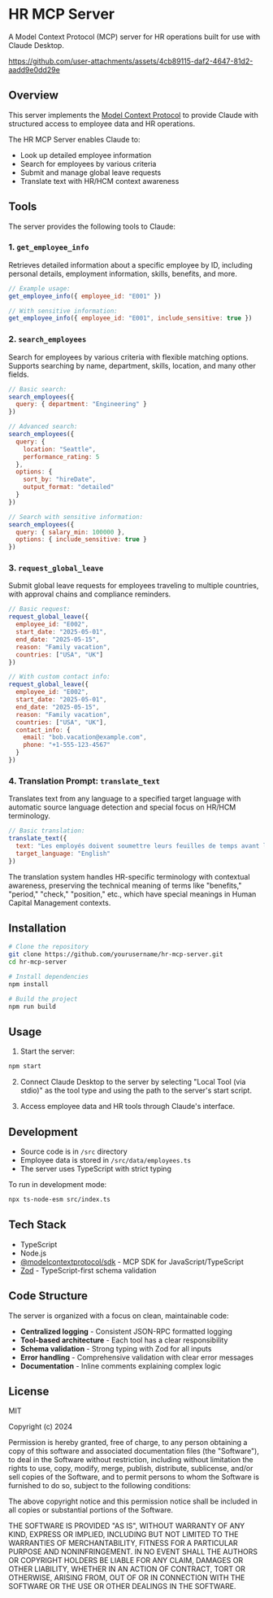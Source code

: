 # HR MCP Server

A Model Context Protocol (MCP) server for HR operations built for use with Claude Desktop.



https://github.com/user-attachments/assets/4cb89115-daf2-4647-81d2-aadd9e0dd29e



## Overview

This server implements the [Model Context Protocol](https://github.com/anthropics/anthropic-cookbook/tree/main/context_protocol) to provide Claude with structured access to employee data and HR operations.

The HR MCP Server enables Claude to:
- Look up detailed employee information
- Search for employees by various criteria
- Submit and manage global leave requests
- Translate text with HR/HCM context awareness

## Tools

The server provides the following tools to Claude:

### 1. `get_employee_info`

Retrieves detailed information about a specific employee by ID, including personal details, employment information, skills, benefits, and more.

```javascript
// Example usage:
get_employee_info({ employee_id: "E001" })

// With sensitive information:
get_employee_info({ employee_id: "E001", include_sensitive: true })
```

### 2. `search_employees`

Search for employees by various criteria with flexible matching options. Supports searching by name, department, skills, location, and many other fields.

```javascript
// Basic search:
search_employees({ 
  query: { department: "Engineering" } 
})

// Advanced search:
search_employees({ 
  query: { 
    location: "Seattle", 
    performance_rating: 5 
  }, 
  options: { 
    sort_by: "hireDate", 
    output_format: "detailed" 
  } 
})

// Search with sensitive information:
search_employees({ 
  query: { salary_min: 100000 }, 
  options: { include_sensitive: true } 
})
```

### 3. `request_global_leave`

Submit global leave requests for employees traveling to multiple countries, with approval chains and compliance reminders.

```javascript
// Basic request:
request_global_leave({ 
  employee_id: "E002", 
  start_date: "2025-05-01", 
  end_date: "2025-05-15", 
  reason: "Family vacation", 
  countries: ["USA", "UK"] 
})

// With custom contact info:
request_global_leave({ 
  employee_id: "E002", 
  start_date: "2025-05-01", 
  end_date: "2025-05-15", 
  reason: "Family vacation", 
  countries: ["USA", "UK"], 
  contact_info: { 
    email: "bob.vacation@example.com", 
    phone: "+1-555-123-4567" 
  } 
})
```

### 4. Translation Prompt: `translate_text`

Translates text from any language to a specified target language with automatic source language detection and special focus on HR/HCM terminology.

```javascript
// Basic translation:
translate_text({ 
  text: "Les employés doivent soumettre leurs feuilles de temps avant la fin de la période.", 
  target_language: "English" 
})
```

The translation system handles HR-specific terminology with contextual awareness, preserving the technical meaning of terms like "benefits," "period," "check," "position," etc., which have special meanings in Human Capital Management contexts.

## Installation

```bash
# Clone the repository
git clone https://github.com/yourusername/hr-mcp-server.git
cd hr-mcp-server

# Install dependencies
npm install

# Build the project
npm run build
```

## Usage

1. Start the server:
```bash
npm start
```

2. Connect Claude Desktop to the server by selecting "Local Tool (via stdio)" as the tool type and using the path to the server's start script.

3. Access employee data and HR tools through Claude's interface.

## Development

- Source code is in `/src` directory
- Employee data is stored in `/src/data/employees.ts`
- The server uses TypeScript with strict typing

To run in development mode:
```bash
npx ts-node-esm src/index.ts
```

## Tech Stack

- TypeScript
- Node.js
- [@modelcontextprotocol/sdk](https://github.com/anthropics/model-context-protocol-sdk-js) - MCP SDK for JavaScript/TypeScript
- [Zod](https://github.com/colinhacks/zod) - TypeScript-first schema validation

## Code Structure

The server is organized with a focus on clean, maintainable code:

- **Centralized logging** - Consistent JSON-RPC formatted logging
- **Tool-based architecture** - Each tool has a clear responsibility
- **Schema validation** - Strong typing with Zod for all inputs
- **Error handling** - Comprehensive validation with clear error messages
- **Documentation** - Inline comments explaining complex logic

## License

MIT

Copyright (c) 2024

Permission is hereby granted, free of charge, to any person obtaining a copy
of this software and associated documentation files (the "Software"), to deal
in the Software without restriction, including without limitation the rights
to use, copy, modify, merge, publish, distribute, sublicense, and/or sell
copies of the Software, and to permit persons to whom the Software is
furnished to do so, subject to the following conditions:

The above copyright notice and this permission notice shall be included in all
copies or substantial portions of the Software.

THE SOFTWARE IS PROVIDED "AS IS", WITHOUT WARRANTY OF ANY KIND, EXPRESS OR
IMPLIED, INCLUDING BUT NOT LIMITED TO THE WARRANTIES OF MERCHANTABILITY,
FITNESS FOR A PARTICULAR PURPOSE AND NONINFRINGEMENT. IN NO EVENT SHALL THE
AUTHORS OR COPYRIGHT HOLDERS BE LIABLE FOR ANY CLAIM, DAMAGES OR OTHER
LIABILITY, WHETHER IN AN ACTION OF CONTRACT, TORT OR OTHERWISE, ARISING FROM,
OUT OF OR IN CONNECTION WITH THE SOFTWARE OR THE USE OR OTHER DEALINGS IN THE
SOFTWARE.
